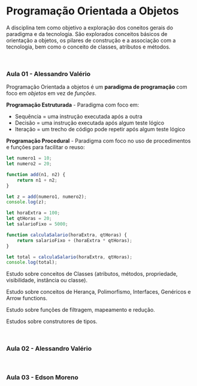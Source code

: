 # Programação Orientada a Objetos

A disciplina tem como objetivo a exploração dos coneitos gerais do paradigma e da tecnologia.
São explorados conceitos básicos de orientação a objetos, os pilares de construção e a associação com a tecnologia, bem como o conceito de classes, atributos e métodos.

<br/>

### Aula 01 - Alessandro Valério


Programação Orientada a objetos é um **paradigma de programação** com foco em _objetos_ em vez de _funções_.

**Programação Estruturada** - Paradigma com foco em:

* Sequência = uma instrução executada após a outra
* Decisão   = uma instrução executada após algum teste lógico
* Iteração  = um trecho de código pode repetir após algum teste lógico


**Programação Procedural** - Paradigma com foco no uso de procedimentos e funções para facilitar o reuso:

```JavaScript
let numero1 = 10;
let numero2 = 20;

function add(n1, n2) {
    return n1 + n2;
}

let z = add(numero1, numero2);
console.log(z);
```

```JavaScript
let horaExtra = 100;
let qtHoras = 20;
let salarioFixo = 5000;

function calculaSalario(horaExtra, qtHoras) {
    return salarioFixo + (horaExtra * qtHoras);
}

let total = calculaSalario(horaExtra, qtHoras);
console.log(total);
```

Estudo sobre conceitos de Classes (atributos, métodos, propriedade, visibilidade, instância ou classe).

Estudo sobre conceitos de Herança, Polimorfismo, Interfaces, Genéricos e Arrow functions.

Estudo sobre funções de filtragem, mapeamento e redução.

Estudos sobre construtores de tipos.

<br/>

### Aula 02 - Alessandro Valério

<br/>

### Aula 03 - Edson Moreno
